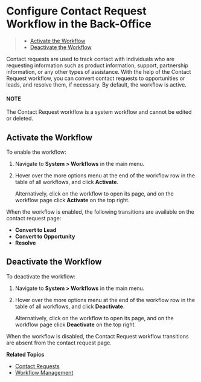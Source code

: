 <a id="admin-guide-workflows-contact-request-wf"></a>

# Configure Contact Request Workflow in the Back-Office

> * [Activate the Workflow](#activate-the-workflow)
> * [Deactivate the Workflow](#deactivate-the-workflow)

Contact requests are used to track contact with individuals who are requesting information such as product information, support, partnership information, or any other types of assistance. With the help of the Contact Request workflow, you can convert contact requests to opportunities or leads, and resolve them, if necessary. By default, the workflow is active.

#### NOTE
The Contact Request workflow is a system workflow and cannot be edited or deleted.

## Activate the Workflow

To enable the workflow:

1. Navigate to **System > Workflows** in the main menu.
2. Hover over the more options menu at the end of the workflow row in the table of all workflows, and click <i class="fa fa-check fa-lg" aria-hidden="true"></i> **Activate**.
   > <!-- .. image:: /admin_guide/img/workflows/contact_request_activate_from_grid.png
   > :alt: Activate contact request workflow from that table of all workflows -->

   Alternatively, click on the workflow to open its page, and on the workflow page click <i class="fa fa-check fa-lg" aria-hidden="true"></i> **Activate** on the top right.
   <!-- .. image:: /admin_guide/img/workflows/contact_request_wf_page.png
   :alt: Activate contact request workflow from its page -->

When the workflow is enabled, the following transitions are available on the contact request page:

* **Convert to Lead**
* **Convert to Opportunity**
* **Resolve**

<!-- .. image:: /admin_guide/img/workflows/contact_request_page_wf_enabled.png
:alt: The transitions of the contact request workflow on the contact request page -->

## Deactivate the Workflow

To deactivate the workflow:

1. Navigate to **System > Workflows** in the main menu.
2. Hover over the more options menu at the end of the workflow row in the table of all workflows, and click <i class="fa fa-times fa-lg" aria-hidden="true"></i> **Deactivate**.

   Alternatively, click on the workflow to open its page, and on the workflow page click <i class="fa fa-times fa-lg" aria-hidden="true"></i> **Deactivate** on the top right.

When the workflow is disabled, the Contact Request workflow transitions are absent from the contact request page.

<!-- .. image:: /admin_guide/img/workflows/contact_request_page_wf_disabled.png
:alt: Contact request page when contact request worklow is disabled -->

**Related Topics**

* [Contact Requests](../../../activities/contact-requests/index.md#user-guide-activities-requests)
* [Workflow Management](../index.md#doc-system-workflow-management)

<!-- fa-bars = fa-navicon -->
<!-- Ic Tiles is used as Set As Default in saved views, and as tiles in display layout options -->
<!-- IcPencil refers to Rename in Commerce and Inline Editing in CRM -->
<!-- Check mark in the square. -->
<!-- SortDesc is also used as drop-down arrow -->
<!-- A -->
<!-- B -->
<!-- C -->
<!-- D -->
<!-- E -->
<!-- F -->
<!-- G -->
<!-- H -->
<!-- I -->
<!-- L -->
<!-- M -->
<!-- P -->
<!-- R -->
<!-- S -->
<!-- T -->
<!-- U -->
<!-- Z -->
